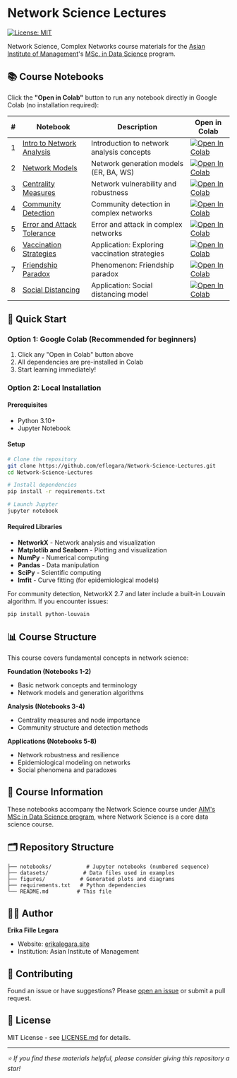 # Network Science Lectures

[![License: MIT](https://img.shields.io/badge/License-MIT-yellow.svg)](https://github.com/eflegara/Network-Science-Lectures/blob/master/LICENSE.md)

Network Science, Complex Networks course materials for the [Asian Institute of Management](https://aim.edu/)'s [MSc. in Data Science](https://erikalegara.site/msds-unplugged/) program.

## 📚 Course Notebooks

Click the **"Open in Colab"** button to run any notebook directly in Google Colab (no installation required):

| # | Notebook | Description | Open in Colab |
|---|----------|-------------|---------------|
| 1 | [Intro to Network Analysis](notebooks/01_intro_to_network_analysis.ipynb) | Introduction to network analysis concepts | [![Open In Colab](https://colab.research.google.com/assets/colab-badge.svg)](https://colab.research.google.com/github/eflegara/Network-Science-Lectures/blob/master/notebooks/01_intro_to_network_analysis.ipynb) |
| 2 | [Network Models](notebooks/02_network_models.ipynb) | Network generation models (ER, BA, WS) | [![Open In Colab](https://colab.research.google.com/assets/colab-badge.svg)](https://colab.research.google.com/github/eflegara/Network-Science-Lectures/blob/master/notebooks/02_network_models.ipynb) |
| 3 | [Centrality Measures](notebooks/03_centrality_measures.ipynb) | Network vulnerability and robustness | [![Open In Colab](https://colab.research.google.com/assets/colab-badge.svg)](https://colab.research.google.com/github/eflegara/Network-Science-Lectures/blob/master/notebooks/03_centrality_measures.ipynb) |
| 4 | [Community Detection](notebooks/04_community_detection.ipynb) | Community detection in complex networks | [![Open In Colab](https://colab.research.google.com/assets/colab-badge.svg)](https://colab.research.google.com/github/eflegara/Network-Science-Lectures/blob/master/notebooks/04_community_detection.ipynb) |
| 5 | [Error and Attack Tolerance](notebooks/05_error_and_attack_tolerance.ipynb) | Error and attack in complex networks | [![Open In Colab](https://colab.research.google.com/assets/colab-badge.svg)](https://colab.research.google.com/github/eflegara/Network-Science-Lectures/blob/master/notebooks/05_error_and_attack_tolerance.ipynb) |
| 6 | [Vaccination Strategies](notebooks/06_vaccination_strategies.ipynb) | Application: Exploring vaccination strategies | [![Open In Colab](https://colab.research.google.com/assets/colab-badge.svg)](https://colab.research.google.com/github/eflegara/Network-Science-Lectures/blob/master/notebooks/06_vaccination_strategies.ipynb) |
| 7 | [Friendship Paradox](notebooks/07_friendship_paradox.ipynb) | Phenomenon: Friendship paradox | [![Open In Colab](https://colab.research.google.com/assets/colab-badge.svg)](https://colab.research.google.com/github/eflegara/Network-Science-Lectures/blob/master/notebooks/07_friendship_paradox.ipynb) |
| 8 | [Social Distancing](notebooks/08_social_distancing.ipynb) | Application: Social distancing model | [![Open In Colab](https://colab.research.google.com/assets/colab-badge.svg)](https://colab.research.google.com/github/eflegara/Network-Science-Lectures/blob/master/notebooks/08_social_distancing.ipynb) |

## 🚀 Quick Start

### Option 1: Google Colab (Recommended for beginners)
1. Click any "Open in Colab" button above
2. All dependencies are pre-installed in Colab
3. Start learning immediately!

### Option 2: Local Installation

#### Prerequisites
- Python 3.10+ 
- Jupyter Notebook

#### Setup
```bash
# Clone the repository
git clone https://github.com/eflegara/Network-Science-Lectures.git
cd Network-Science-Lectures

# Install dependencies
pip install -r requirements.txt

# Launch Jupyter
jupyter notebook
```

#### Required Libraries
- **NetworkX** - Network analysis and visualization
- **Matplotlib and Seaborn** - Plotting and visualization  
- **NumPy** - Numerical computing
- **Pandas** - Data manipulation
- **SciPy** - Scientific computing
- **lmfit** - Curve fitting (for epidemiological models)

For community detection, NetworkX 2.7 and later include a built-in Louvain algorithm. If you encounter issues:
```bash
pip install python-louvain
```

## 📊 Course Structure

This course covers fundamental concepts in network science:

**Foundation (Notebooks 1-2)**
- Basic network concepts and terminology
- Network models and generation algorithms

**Analysis (Notebooks 3-4)** 
- Centrality measures and node importance
- Community structure and detection methods

**Applications (Notebooks 5-8)**
- Network robustness and resilience
- Epidemiological modeling on networks
- Social phenomena and paradoxes

## 📖 Course Information

These notebooks accompany the Network Science course under [AIM's MSc in Data Science program](https://aim.edu/programs/degree-programs/master-science-data-science), where Network Science is a core data science course.

## 🗂️ Repository Structure

```
├── notebooks/           # Jupyter notebooks (numbered sequence)
├── datasets/           # Data files used in examples
├── figures/           # Generated plots and diagrams
├── requirements.txt   # Python dependencies
└── README.md         # This file
```

## 👨‍🏫 Author

**Erika Fille Legara**  
- Website: [erikalegara.site](https://erikalegara.site)
- Institution: Asian Institute of Management

## 🤝 Contributing

Found an issue or have suggestions? Please [open an issue](https://github.com/eflegara/Network-Science-Lectures/issues) or submit a pull request.

## 📄 License

MIT License - see [LICENSE.md](LICENSE.md) for details.

---

*⭐ If you find these materials helpful, please consider giving this repository a star!*
